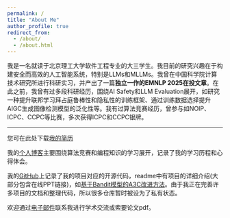 ```yaml
---
permalink: /
title: "About Me"
author_profile: true
redirect_from: 
  - /about/
  - /about.html
---
```


我是一名就读于北京理工大学软件工程专业的大三学生。我目前的研究兴趣在于构建安全而高效的人工智能系统，特别是LLMs和MLLMs。我曾在中国科学院计算技术研究所进行科研实习，并产出了一篇**独立一作的EMNLP 2025在投文章**。在此之前，我曾有过多段科研经历，围绕AI Safety和LLM Evaluation展开，如研究一种提升联邦学习拜占庭鲁棒性和隐私性的训练框架、通过训练数据选择提升AIGC生成图像检测模型的泛化性等。我有过算法竞赛经历，曾参与如NOIP、ICPC、CCPC等比赛，多次获得ICPC和CCPC银牌。


--------------------------------
您可在此处下载[我的简历](/files/resume.pdf)

我的[个人博客](https://www.cnblogs.com/WXk-k)主要围绕算法竞赛和编程知识的学习展开，记录了我的学习历程和心得体会。

我的[GitHub](https://github.com/WXk-k)上记录了我的项目对应的开源代码，readme中有项目的详细介绍(大部分包含在线PPT链接)，如[基于Bandit模型的A3C改进方法](https://github.com/k-k1w-w1x-x/RL-A3C)。由于我正在完善许多项目的文档和整理代码，所以很多仓库暂时被设为了私有状态。

欢迎通过[电子邮件](mailto:wangxk0223@gmail.com)联系我进行学术交流或索要论文pdf。
